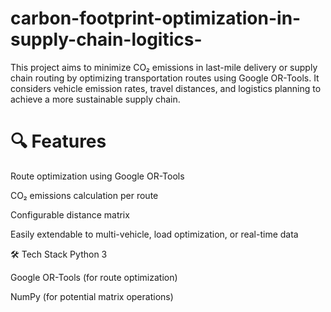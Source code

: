# carbon-footprint-optimization-in-supply-chain-logitics-

This project aims to minimize CO₂ emissions in last-mile delivery or supply chain routing by optimizing transportation routes using Google OR-Tools. It considers vehicle emission rates, travel distances, and logistics planning to achieve a more sustainable supply chain.

# 🔍 Features
Route optimization using Google OR-Tools

CO₂ emissions calculation per route

Configurable distance matrix

Easily extendable to multi-vehicle, load optimization, or real-time data

🛠️ Tech Stack
Python 3

Google OR-Tools (for route optimization)

NumPy (for potential matrix operations)
